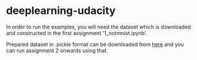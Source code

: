 # deeplearning-udacity

In order to run the examples, you will need the dataset which is downloaded and constructed in the first assignment '1_notmnist.ipynb'.

Prepared dataset in .pickle format can be downloaded from [here](https://www.dropbox.com/s/v4wxgny7rnqr4a6/notMNIST.pickle?dl=0) and you can run assignment 2 onwards using that.

